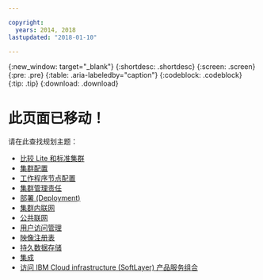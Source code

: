 ```yaml
---

copyright:
  years: 2014, 2018
lastupdated: "2018-01-10"

---
```


{:new_window: target="_blank"}
{:shortdesc: .shortdesc}
{:screen: .screen}
{:pre: .pre}
{:table: .aria-labeledby="caption"}
{:codeblock: .codeblock}
{:tip: .tip}
{:download: .download}

# 此页面已移动！

请在此查找规划主题：
 - [比较 Lite 和标准集群](cs_why.html#cluster_types)
 - [集群配置](cs_clusters.html#planning_clusters)
 - [工作程序节点配置](cs_clusters.html#planning_worker_nodes)
 - [集群管理责任](cs_why.html#responsibilities)
 - [部署 (Deployment)](cs_app.html#highly_available_apps)
 - [集群内联网](cs_secure.html#in_cluster_network)
 - [公共联网](cs_network_planning.html#planning)
 - [用户访问管理](cs_users.html#users)
 - [映像注册表](cs_images.html#planning)
 - [持久数据存储](cs_storage.html#planning)
 - [集成](cs_integrations.html#integrations)
 - [访问 IBM Cloud infrastructure (SoftLayer) 产品服务组合](cs_infrastructure.html#unify_accounts)
